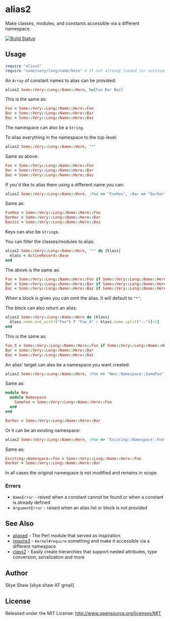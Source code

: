 # alias2

Make classes, modules, and constants accessible via a different namespace.

[![Build Status](https://travis-ci.org/sshaw/alias2.svg?branch=master)](https://travis-ci.org/sshaw/alias2)

## Usage

```rb
require "alias2"
require "some/very/long/name/here" # If not already loaded (or autoloaded)
```

An `Array` of constant names to alias can be provided:
```rb
alias2 Some::Very::Long::Name::Here, %w[Foo Bar Baz]
```

This is the same as:
```rb
Foo = Some::Very::Long::Name::Here::Foo
Bar = Some::Very::Long::Name::Here::Bar
Baz = Some::Very::Long::Name::Here::Baz
```

The namespace can also be a `String`.

To alias everything in the namespace to the top-level:
```rb
alias2 Some::Very::Long::Name::Here, "*"
```

Same as above:
```rb
Foo = Some::Very::Long::Name::Here::Foo
Bar = Some::Very::Long::Name::Here::Bar
Baz = Some::Very::Long::Name::Here::Baz
```

If you'd like to alias them using a different name you can:
```rb
alias2 Some::Very::Long::Name::Here, :Foo => "FooHoo", :Bar => "BarHar", :Baz => "Bazzzz"
```

Same as:
```rb
FooHoo = Some::Very::Long::Name::Here::Foo
BarHar = Some::Very::Long::Name::Here::Bar
Bazzzz = Some::Very::Long::Name::Here::Baz
```

Keys can also be `String`s.

You can filter the classes/modules to alias:
```rb
alias2 Some::Very::Long::Name::Here, "*" do |klass|
  klass < ActiveRecord::Base
end
```

The above is the same as:
```rb
Foo = Some::Very::Long::Name::Here::Foo if Some::Very::Long::Name::Here::Foo.is_a?(ActiveRecord::Base)
Bar = Some::Very::Long::Name::Here::Bar if Some::Very::Long::Name::Here::Bar.is_a?(ActiveRecord::Base)
Baz = Some::Very::Long::Name::Here::Baz if Some::Very::Long::Name::Here::Baz.is_a?(ActiveRecord::Base)
```

When a block is given you can omit the alias. It will default to `"*"`.

The block can also return an alias:
```rb
alias2 Some::Very::Long::Name::Here do |klass|
  klass.name.end_with?("Foo") ? "Foo_X" : klass.name.split("::")[-1]
end
```

This is the same as:
```rb
Foo_X = Some::Very::Long::Name::Here::Foo if Some::Very::Long::Name::Here::Foo.name.end_with?("Foo")
Bar = Some::Very::Long::Name::Here::Bar
Baz = Some::Very::Long::Name::Here::Baz
```

An alias' target can also be a namespace you want created:
```rb
alias2 Some::Very::Long::Name::Here, :Foo => "New::Namespace::SameFoo", :Bar => "BarHar"
```

Same as:
```rb
module New
  module Namespace
    SameFoo = Some::Very::Long::Name::Here::Foo
  end
end

BarHar = Some::Very::Long::Name::Here::Bar
```

Or it can be an existing namespace:
```rb
alias2 Some::Very::Long::Name::Here, :Foo => "Existing::Namespace::Foo", :Bar => "BarHar"
```

Same as:
```rb
Existing::Namespace::Foo = Some::Very::Long::Name::Here::Foo
BarHar = Some::Very::Long::Name::Here::Bar
```

In all cases the original namespace is not modified and remains in scope.

### Errors

- `NameError` - raised when a constant cannot be found or when a constant is already defined
- `ArgumentError` - raised when an alias list or block is not provided

## See Also

* [aliased](https://metacpan.org/pod/aliased) - The Perl module that served as inspiration
* [require3](https://github.com/sshaw/require3) - `Kernel#require` something and make it accessible via a different namespace
* [class2](https://github.com/sshaw/class2) - Easily create hierarchies that support nested attributes, type conversion, serialization and more

## Author

Skye Shaw [skye.shaw AT gmail]

## License

Released under the MIT License: http://www.opensource.org/licenses/MIT
